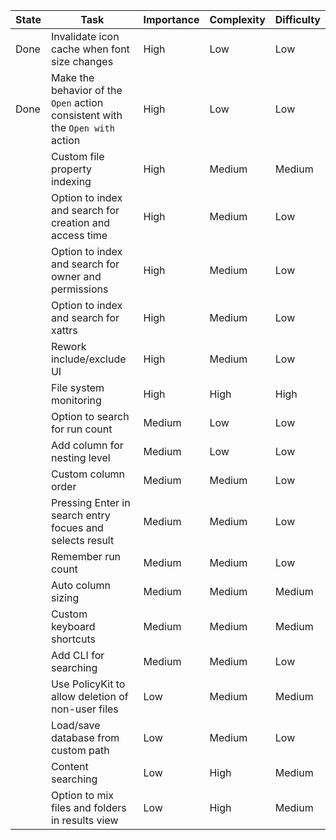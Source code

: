 | State | Task                                                                          | Importance | Complexity | Difficulty |
|-------|-------------------------------------------------------------------------------|------------|------------|------------|
| Done  | Invalidate icon cache when font size changes                                  | High       | Low        | Low        |
| Done  | Make the behavior of the `Open` action consistent with the `Open with` action | High       | Low        | Low        |
|       | Custom file property indexing                                                 | High       | Medium     | Medium     |
|       | Option to index and search for creation and access time                       | High       | Medium     | Low        |
|       | Option to index and search for owner and permissions                          | High       | Medium     | Low        |
|       | Option to index and search for xattrs                                         | High       | Medium     | Low        |
|       | Rework include/exclude UI                                                     | High       | Medium     | Low        |
|       | File system monitoring                                                        | High       | High       | High       |
|       | Option to search for run count                                                | Medium     | Low        | Low        |
|       | Add column for nesting level                                                  | Medium     | Low        | Low        |
|       | Custom column order                                                           | Medium     | Medium     | Low        |
|       | Pressing Enter in search entry focues and selects result                      | Medium     | Medium     | Low        |
|       | Remember run count                                                            | Medium     | Medium     | Low        |
|       | Auto column sizing                                                            | Medium     | Medium     | Medium     |
|       | Custom keyboard shortcuts                                                     | Medium     | Medium     | Medium     |
|       | Add CLI for searching                                                         | Medium     | Medium     | Low        |
|       | Use PolicyKit to allow deletion of non-user files                             | Low        | Medium     | Medium     |
|       | Load/save database from custom path                                           | Low        | Medium     | Low        |
|       | Content searching                                                             | Low        | High       | Medium     |
|       | Option to mix files and folders in results view                               | Low        | High       | Medium     |
